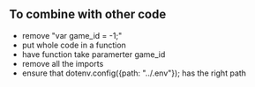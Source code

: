 ## To combine with other code
* remove "var game_id = -1;"
* put whole code in a function
* have function take paramerter game_id
* remove all the imports
* ensure that dotenv.config({path: "../.env"}); has the right path